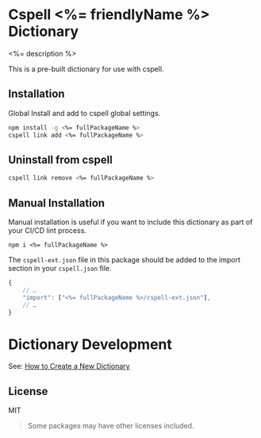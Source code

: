 # Cspell <%= friendlyName %> Dictionary

<%= description %>

This is a pre-built dictionary for use with cspell.

## Installation

Global Install and add to cspell global settings.

```sh
npm install -g <%= fullPackageName %>
cspell link add <%= fullPackageName %>
```

## Uninstall from cspell

```sh
cspell link remove <%= fullPackageName %>
```

## Manual Installation

Manual installation is useful if you want to include this dictionary as part of your CI/CD lint process.

```
npm i <%= fullPackageName %>
```

The `cspell-ext.json` file in this package should be added to the import section in your `cspell.json` file.

```javascript
{
    // …
    "import": ["<%= fullPackageName %>/cspell-ext.json"],
    // …
}
```

# Dictionary Development

See: [How to Create a New Dictionary](https://github.com/streetsidesoftware/cspell-dicts#how-to-create-a-new-dictionary)

## License

MIT

> Some packages may have other licenses included.
